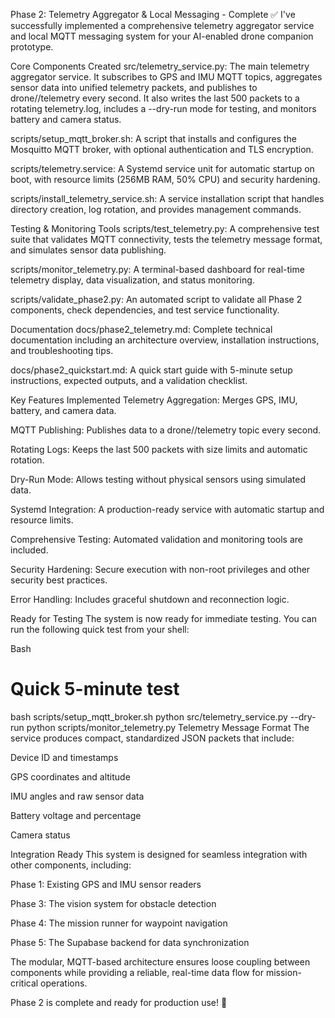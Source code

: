 Phase 2: Telemetry Aggregator & Local Messaging - Complete ✅
I've successfully implemented a comprehensive telemetry aggregator service and local MQTT messaging system for your AI-enabled drone companion prototype.

Core Components Created
src/telemetry_service.py: The main telemetry aggregator service. It subscribes to GPS and IMU MQTT topics, aggregates sensor data into unified telemetry packets, and publishes to drone/<id>/telemetry every second. It also writes the last 500 packets to a rotating telemetry.log, includes a --dry-run mode for testing, and monitors battery and camera status.

scripts/setup_mqtt_broker.sh: A script that installs and configures the Mosquitto MQTT broker, with optional authentication and TLS encryption.

scripts/telemetry.service: A Systemd service unit for automatic startup on boot, with resource limits (256MB RAM, 50% CPU) and security hardening.

scripts/install_telemetry_service.sh: A service installation script that handles directory creation, log rotation, and provides management commands.

Testing & Monitoring Tools
scripts/test_telemetry.py: A comprehensive test suite that validates MQTT connectivity, tests the telemetry message format, and simulates sensor data publishing.

scripts/monitor_telemetry.py: A terminal-based dashboard for real-time telemetry display, data visualization, and status monitoring.

scripts/validate_phase2.py: An automated script to validate all Phase 2 components, check dependencies, and test service functionality.

Documentation
docs/phase2_telemetry.md: Complete technical documentation including an architecture overview, installation instructions, and troubleshooting tips.

docs/phase2_quickstart.md: A quick start guide with 5-minute setup instructions, expected outputs, and a validation checklist.

Key Features Implemented
Telemetry Aggregation: Merges GPS, IMU, battery, and camera data.

MQTT Publishing: Publishes data to a drone/<id>/telemetry topic every second.

Rotating Logs: Keeps the last 500 packets with size limits and automatic rotation.

Dry-Run Mode: Allows testing without physical sensors using simulated data.

Systemd Integration: A production-ready service with automatic startup and resource limits.

Comprehensive Testing: Automated validation and monitoring tools are included.

Security Hardening: Secure execution with non-root privileges and other security best practices.

Error Handling: Includes graceful shutdown and reconnection logic.

Ready for Testing
The system is now ready for immediate testing. You can run the following quick test from your shell:

Bash

# Quick 5-minute test
bash scripts/setup_mqtt_broker.sh
python src/telemetry_service.py --dry-run
python scripts/monitor_telemetry.py
Telemetry Message Format
The service produces compact, standardized JSON packets that include:

Device ID and timestamps

GPS coordinates and altitude

IMU angles and raw sensor data

Battery voltage and percentage

Camera status

Integration Ready
This system is designed for seamless integration with other components, including:

Phase 1: Existing GPS and IMU sensor readers

Phase 3: The vision system for obstacle detection

Phase 4: The mission runner for waypoint navigation

Phase 5: The Supabase backend for data synchronization

The modular, MQTT-based architecture ensures loose coupling between components while providing a reliable, real-time data flow for mission-critical operations.

Phase 2 is complete and ready for production use! 🎉
